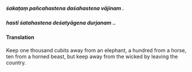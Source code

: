 ##### śakaṭaṃ pañcahastena daśahastena vājinam .
##### hastī śatahastena deśatyāgena durjanam ..

#### Translation

Keep one thousand cubits away from an elephant, a hundred from a horse, ten from a horned beast, but keep away from the wicked by leaving the country.